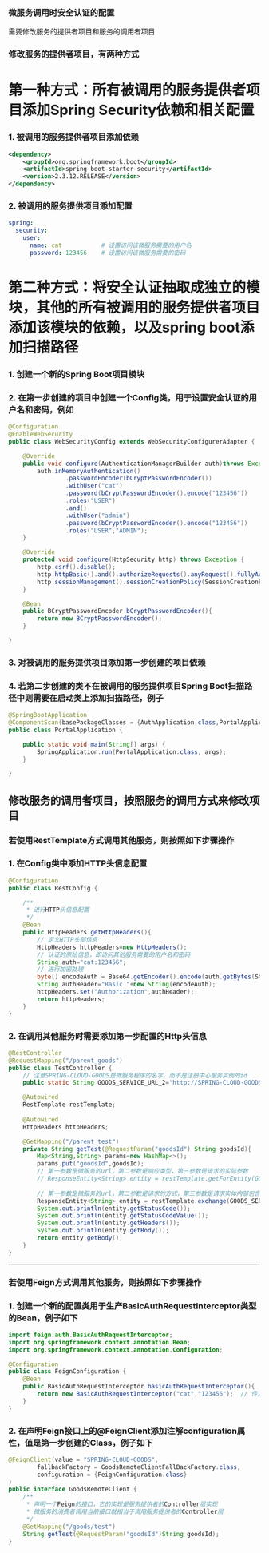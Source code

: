 ### 微服务调用时安全认证的配置
需要修改服务的提供者项目和服务的调用者项目

### 修改服务的提供者项目，有两种方式

# 第一种方式：所有被调用的服务提供者项目添加Spring Security依赖和相关配置

### 1. 被调用的服务提供者项目添加依赖
~~~xml
<dependency>
    <groupId>org.springframework.boot</groupId>
    <artifactId>spring-boot-starter-security</artifactId>
    <version>2.3.12.RELEASE</version>
</dependency>
~~~
### 2. 被调用的服务提供项目添加配置
~~~yml
spring:
  security:
    user:
      name: cat           # 设置访问该微服务需要的用户名
      password: 123456    # 设置访问该微服务需要的密码
~~~

# 第二种方式：将安全认证抽取成独立的模块，其他的所有被调用的服务提供者项目添加该模块的依赖，以及spring boot添加扫描路径

### 1. 创建一个新的Spring Boot项目模块

### 2. 在第一步创建的项目中创建一个Config类，用于设置安全认证的用户名和密码，例如
~~~java
@Configuration
@EnableWebSecurity
public class WebSecurityConfig extends WebSecurityConfigurerAdapter {

    @Override
    public void configure(AuthenticationManagerBuilder auth)throws Exception{
        auth.inMemoryAuthentication()
                .passwordEncoder(bCryptPasswordEncoder())
                .withUser("cat")
                .password(bCryptPasswordEncoder().encode("123456"))
                .roles("USER")
                .and()
                .withUser("admin")
                .password(bCryptPasswordEncoder().encode("123456"))
                .roles("USER","ADMIN");
    }

    @Override
    protected void configure(HttpSecurity http) throws Exception {
        http.csrf().disable();
        http.httpBasic().and().authorizeRequests().anyRequest().fullyAuthenticated();
        http.sessionManagement().sessionCreationPolicy(SessionCreationPolicy.STATELESS);
    }

    @Bean
    public BCryptPasswordEncoder bCryptPasswordEncoder(){
        return new BCryptPasswordEncoder();
    }

}
~~~

### 3. 对被调用的服务提供项目添加第一步创建的项目依赖

### 4. 若第二步创建的类不在被调用的服务提供项目Spring Boot扫描路径中则需要在启动类上添加扫描路径，例子
~~~java
@SpringBootApplication
@ComponentScan(basePackageClasses = {AuthApplication.class,PortalApplication.class})
public class PortalApplication {

    public static void main(String[] args) {
        SpringApplication.run(PortalApplication.class, args);
    }

}
~~~

## 修改服务的调用者项目，按照服务的调用方式来修改项目

### 若使用RestTemplate方式调用其他服务，则按照如下步骤操作

### 1. 在Config类中添加HTTP头信息配置
~~~java
@Configuration
public class RestConfig {

    /**
     * 进行HTTP头信息配置
     */
    @Bean
    public HttpHeaders getHttpHeaders(){
        // 定义HTTP头部信息
        HttpHeaders httpHeaders=new HttpHeaders();
        // 认证的原始信息，即访问其他服务需要的用户名和密码
        String auth="cat:123456";
        // 进行加密处理
        byte[] encodeAuth = Base64.getEncoder().encode(auth.getBytes(StandardCharsets.US_ASCII));
        String authHeader="Basic "+new String(encodeAuth);
        httpHeaders.set("Authorization",authHeader);
        return httpHeaders;
    }
}
~~~

### 2. 在调用其他服务时需要添加第一步配置的Http头信息
~~~java
@RestController
@RequestMapping("/parent_goods")
public class TestController {
    // 注意SPRING-CLOUD-GOODS是微服务程序的名字，而不是注册中心服务实例的id
    public static String GOODS_SERVICE_URL_2="http://SPRING-CLOUD-GOODS/goods/test?goodsId={goodsId}";

    @Autowired
    RestTemplate restTemplate;
    
    @Autowired
    HttpHeaders httpHeaders;

    @GetMapping("/parent_test")
    private String getTest(@RequestParam("goodsId") String goodsId){
        Map<String,String> params=new HashMap<>();
        params.put("goodsId",goodsId);
        // 第一参数是微服务的url，第二参数是响应类型，第三参数是请求的实际参数
        // ResponseEntity<String> entity = restTemplate.getForEntity(GOODS_SERVICE_URL_2, String.class,params);
        
        // 第一参数是微服务的url，第二参数是请求的方式，第三参数是请求实体内部包含请求头，第四参数是响应类型，第五参数是请求的实际参数
        ResponseEntity<String> entity = restTemplate.exchange(GOODS_SERVICE_URL_2, HttpMethod.GET, new HttpEntity<>(httpHeaders), String.class,params);
        System.out.println(entity.getStatusCode());
        System.out.println(entity.getStatusCodeValue());
        System.out.println(entity.getHeaders());
        System.out.println(entity.getBody());
        return entity.getBody();
    }
}
~~~
---

### 若使用Feign方式调用其他服务，则按照如下步骤操作

### 1. 创建一个新的配置类用于生产BasicAuthRequestInterceptor类型的Bean，例子如下
~~~java
import feign.auth.BasicAuthRequestInterceptor;
import org.springframework.context.annotation.Bean;
import org.springframework.context.annotation.Configuration;

@Configuration
public class FeignConfiguration {
    @Bean
    public BasicAuthRequestInterceptor basicAuthRequestInterceptor(){
        return new BasicAuthRequestInterceptor("cat","123456");  // 传入访问其他服务需要的用户名和密码
    }
}
~~~

### 2. 在声明Feign接口﻿​上的@FeignClient﻿​添加注解configuration属性，值是第一步创建的Class，例子如下
~~~java
@FeignClient(value = "SPRING-CLOUD-GOODS",
        fallbackFactory = GoodsRemoteClientFallBackFactory.class,
        configuration = {FeignConfiguration.class}
)
public interface GoodsRemoteClient {
    /**
     * 声明一个Feign的接口，它的实现是服务提供者的Controller层实现
     * 微服务的消费者调用当前接口就相当于调用服务提供者的Controller层
     */
    @GetMapping("/goods/test")
    String getTest(@RequestParam("goodsId")String goodsId);
}
~~~
